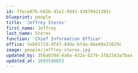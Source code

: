 ```yaml
---
id: ffece07b-682b-41e2-9d42-43079421302c
blueprint: people
title: 'Jeffrey Steres'
first_name: Jeffrey
last_name: Steres
function: 'Chief Information Officer'
office: 5eb0272d-df47-49da-bf4a-0be49e31029c
image: people/jeffrey-steres.jpg
updated_by: 356ab58d-4a8a-432a-b276-3fb2343afbaa
updated_at: 1693546853
---
```

